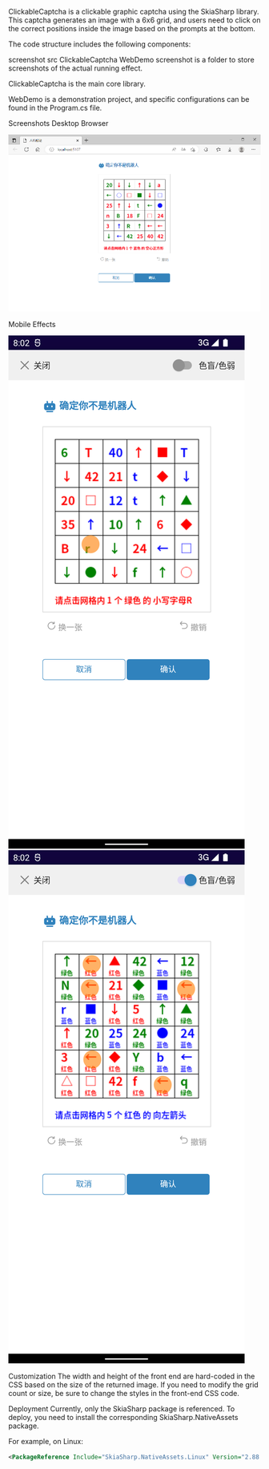 ClickableCaptcha is a clickable graphic captcha using the SkiaSharp library. This captcha generates an image with a 6x6 grid, and users need to click on the correct positions inside the image based on the prompts at the bottom.

The code structure includes the following components:

screenshot
src
ClickableCaptcha
WebDemo
screenshot is a folder to store screenshots of the actual running effect.

ClickableCaptcha is the main core library.

WebDemo is a demonstration project, and specific configurations can be found in the Program.cs file.

Screenshots
Desktop Browser

![image](screenshot/pc.png)

Mobile Effects

![image](screenshot/normal.png)
![image](screenshot/dysopsia.png)

Customization
The width and height of the front end are hard-coded in the CSS based on the size of the returned image. If you need to modify the grid count or size, be sure to change the styles in the front-end CSS code.

Deployment
Currently, only the SkiaSharp package is referenced. To deploy, you need to install the corresponding SkiaSharp.NativeAssets package.

For example, on Linux:
```xml
<PackageReference Include="SkiaSharp.NativeAssets.Linux" Version="2.88.3" />
```
